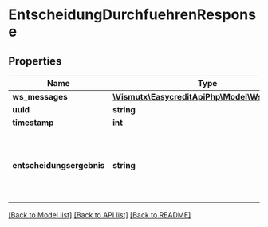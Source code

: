 # EntscheidungDurchfuehrenResponse

## Properties
Name | Type | Description | Notes
------------ | ------------- | ------------- | -------------
**ws_messages** | [**\Vismutx\EasycreditApiPhp\Model\WsMessages**](WsMessages.md) |  | [optional] 
**uuid** | **string** |  | [optional] 
**timestamp** | **int** |  | [optional] 
**entscheidungsergebnis** | **string** | ROT: Es kann leider kein Ratenkauf angeboten werden. | GRUEN: Der Ratenkauf kann vom Kunden über die Bestellung abgeschlossen werden. | [optional] 

[[Back to Model list]](../README.md#documentation-for-models) [[Back to API list]](../README.md#documentation-for-api-endpoints) [[Back to README]](../README.md)


